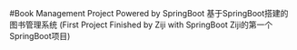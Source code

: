 #Book Management Project Powered by SpringBoot 基于SpringBoot搭建的图书管理系统
(First Project Finished by Ziji with SpringBoot  Ziji的第一个SpringBoot项目)
